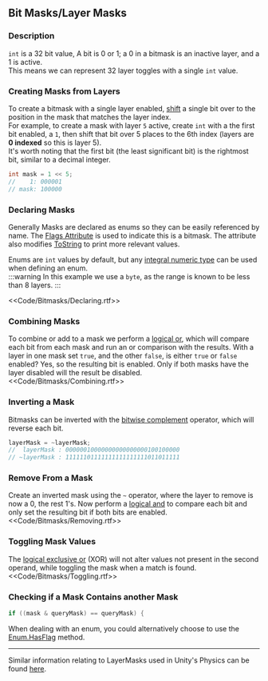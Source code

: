 ## Bit Masks/Layer Masks
### Description
`int` is a 32 bit value, A bit is 0 or 1; a 0 in a bitmask is an inactive layer, and a 1 is active.  
This means we can represent 32 layer toggles with a single `int` value.

### Creating Masks from Layers
To create a bitmask with a single layer enabled, [shift](https://docs.microsoft.com/en-us/dotnet/csharp/language-reference/operators/bitwise-and-shift-operators#left-shift-operator-) a single bit over to the position in the mask that matches the layer index.  
For example, to create a mask with layer `5` active, create `int` with a the first bit enabled, a `1`, then shift that bit over 5 places to the 6th index (layers are **0 indexed** so this is layer 5).  
It's worth noting that the first bit (the least significant bit) is the rightmost bit, similar to a decimal integer.
```csharp
int mask = 1 << 5;
//    1: 000001
// mask: 100000
```

### Declaring Masks
Generally Masks are declared as enums so they can be easily referenced by name.
The [Flags Attribute](https://docs.microsoft.com/en-us/dotnet/api/system.flagsattribute) is used to indicate this is a bitmask. The attribute also modifies [ToString](https://docs.microsoft.com/en-us/dotnet/api/system.enum.tostring) to print more relevant values.

Enums are `int` values by default, but any [integral numeric type](https://docs.microsoft.com/en-us/dotnet/csharp/language-reference/builtin-types/integral-numeric-types) can be used when defining an enum.  
:::warning
In this example we use a `byte`, as the range is known to be less than 8 layers.
:::  

<<Code/Bitmasks/Declaring.rtf>>

### Combining Masks
To combine or add to a mask we perform a [logical or](https://docs.microsoft.com/en-us/dotnet/csharp/language-reference/operators/boolean-logical-operators#logical-or-operator-), which will compare each bit from each mask and run an or comparison with the results. With a layer in one mask set `true`, and the other `false`, is either `true` or `false` enabled? Yes, so the resulting bit is enabled. Only if both masks have the layer disabled will the result be disabled.
<<Code/Bitmasks/Combining.rtf>>

### Inverting a Mask
Bitmasks can be inverted with the [bitwise complement](https://docs.microsoft.com/en-us/dotnet/csharp/language-reference/operators/bitwise-and-shift-operators#bitwise-complement-operator-) operator, which will reverse each bit.
```csharp
layerMask = ~layerMask;
//  layerMask : 00000010000000000000000100100000
// ~layerMask : 11111101111111111111111011011111
```

### Remove From a Mask
Create an inverted mask using the `~` operator, where the layer to remove is now a 0, the rest 1's. Now perform a [logical and](https://docs.microsoft.com/en-us/dotnet/csharp/language-reference/operators/boolean-logical-operators#logical-and-operator-) to compare each bit and only set the resulting bit if both bits are enabled.
<<Code/Bitmasks/Removing.rtf>>

### Toggling Mask Values
The [logical exclusive or](https://docs.microsoft.com/en-us/dotnet/csharp/language-reference/operators/boolean-logical-operators#logical-exclusive-or-operator-) (XOR) will not alter values not present in the second operand, while toggling the mask when a match is found.
<<Code/Bitmasks/Toggling.rtf>>

### Checking if a Mask Contains another Mask
```csharp
if ((mask & queryMask) == queryMask) {
```

When dealing with an enum, you could alternatively choose to use the [Enum.HasFlag](https://docs.microsoft.com/en-us/dotnet/api/system.enum.hasflag) method.

---  

Similar information relating to LayerMasks used in Unity's Physics can be found [here](../Programming/Physics/Bitmasks.md).